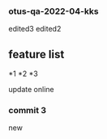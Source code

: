 ### otus-qa-2022-04-kks
edited3
edited2



## feature list

*1
*2
*3

update online



### commit 3

new

